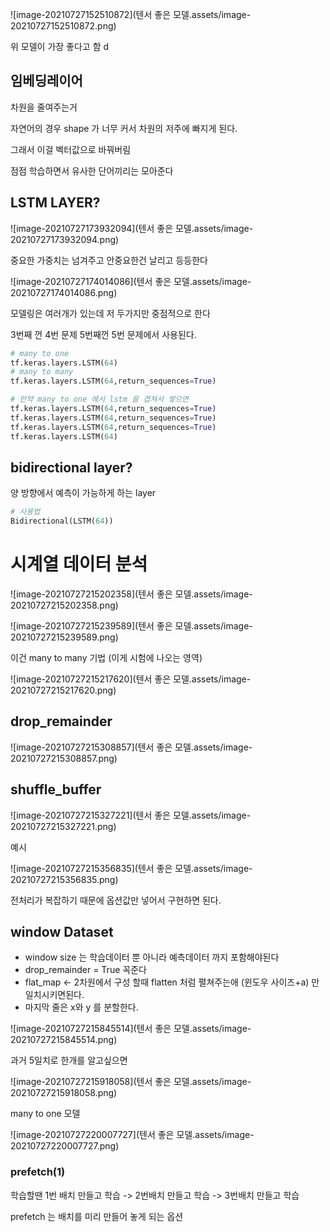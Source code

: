 ![image-20210727152510872](텐서 좋은 모델.assets/image-20210727152510872.png)

위 모델이 가장 좋다고 함 d 

## 임베딩레이어 

차원을 줄여주는거 

자연어의 경우 shape 가 너무 커서 차원의 저주에 빠지게 된다. 

그래서 이걸 벡터값으로 바꿔버림

점점 학습하면서 유사한 단어끼리는 모아준다

## LSTM LAYER? 

![image-20210727173932094](텐서 좋은 모델.assets/image-20210727173932094.png)

중요한 가중치는 넘겨주고 안중요한건 날리고 등등한다 

![image-20210727174014086](텐서 좋은 모델.assets/image-20210727174014086.png)

모델링은 여러개가 있는데 저 두가지만 중점적으로 한다 

3번째 껀 4번 문제 5번째껀 5번 문제에서 사용된다. 

```python
# many to one
tf.keras.layers.LSTM(64)
# many to many 
tf.keras.layers.LSTM(64,return_sequences=True)

# 만약 many to one 에서 lstm 을 겹쳐서 쌓으면
tf.keras.layers.LSTM(64,return_sequences=True)
tf.keras.layers.LSTM(64,return_sequences=True)
tf.keras.layers.LSTM(64,return_sequences=True)
tf.keras.layers.LSTM(64)
```

## bidirectional layer? 

양 방향에서 예측이 가능하게 하는 layer 

```python
# 사용법 
Bidirectional(LSTM(64))
```

# 시계열 데이터 분석



![image-20210727215202358](텐서 좋은 모델.assets/image-20210727215202358.png)

![image-20210727215239589](텐서 좋은 모델.assets/image-20210727215239589.png)

이건 many to many 기법 (이게 시험에 나오는 영역)

![image-20210727215217620](텐서 좋은 모델.assets/image-20210727215217620.png)



## drop_remainder

![image-20210727215308857](텐서 좋은 모델.assets/image-20210727215308857.png)

## shuffle_buffer

![image-20210727215327221](텐서 좋은 모델.assets/image-20210727215327221.png)

예시

![image-20210727215356835](텐서 좋은 모델.assets/image-20210727215356835.png)

전처리가 복잡하기 때문에 옵션값만 넣어서 구현하면 된다. 

## window Dataset

- window size 는 학습데이터 뿐 아니라 예측데이터 까지 포함해야된다
- drop_remainder = True 꼭준다 
- flat_map <- 2차원에서 구성 할때 flatten 처럼 펼쳐주는애 (윈도우 사이즈+a) 만 일치시키면된다. 
- 마지막 줄은 x와 y 를 분할한다. 

![image-20210727215845514](텐서 좋은 모델.assets/image-20210727215845514.png)

과거 5일치로 한개를 알고싶으면 

![image-20210727215918058](텐서 좋은 모델.assets/image-20210727215918058.png)

many to one 모델 

![image-20210727220007727](텐서 좋은 모델.assets/image-20210727220007727.png)

### prefetch(1)

학습할땐 1번 배치 만들고 학습 -> 2번배치 만들고 학습 -> 3번배치 만들고 학습

prefetch 는 배치를 미리 만들어 놓게 되는 옵션 